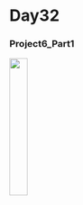 # Day32
### Project6_Part1

<img src = "https://user-images.githubusercontent.com/47841046/118391047-4af20e80-b66d-11eb-85ae-145ccc32adee.gif" width = "25%" height = "25%"></img><br/>

